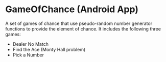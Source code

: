# GameOfChance (Android App)
A set of games of chance that use pseudo-random number generator functions to provide the element of chance. It includes the following three games:
- Dealer No Match
- Find the Ace (Monty Hall problem)
- Pick a Number
